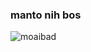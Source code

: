 ### manto nih bos 

<p align="left"> <img src="https://komarev.com/ghpvc/?username=moaibad&label=Profile%20views&color=0e75b6&style=flat" alt="moaibad" /> </p>
